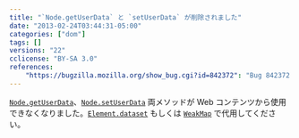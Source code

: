 ```yaml
---
title: "`Node.getUserData` と `setUserData` が削除されました"
date: "2013-02-24T03:44:31-05:00"
categories: ["dom"]
tags: []
versions: "22"
cclicense: "BY-SA 3.0"
references:
    "https://bugzilla.mozilla.org/show_bug.cgi?id=842372": "Bug 842372 – Make getUserData and setUserData ChromeOnly"
---
```

[`Node.getUserData`](https://developer.mozilla.org/ja/docs/Web/API/Node.getUserData)、[`Node.setUserData`](https://developer.mozilla.org/ja/docs/Web/API/Node.setUserData) 両メソッドが Web コンテンツから使用できなくなりました。[`Element.dataset`](https://developer.mozilla.org/ja/docs/Web/API/Element.dataset) もしくは [`WeakMap`](https://developer.mozilla.org/ja/docs/Web/JavaScript/Reference/Global_Objects/WeakMap) で代用してください。

